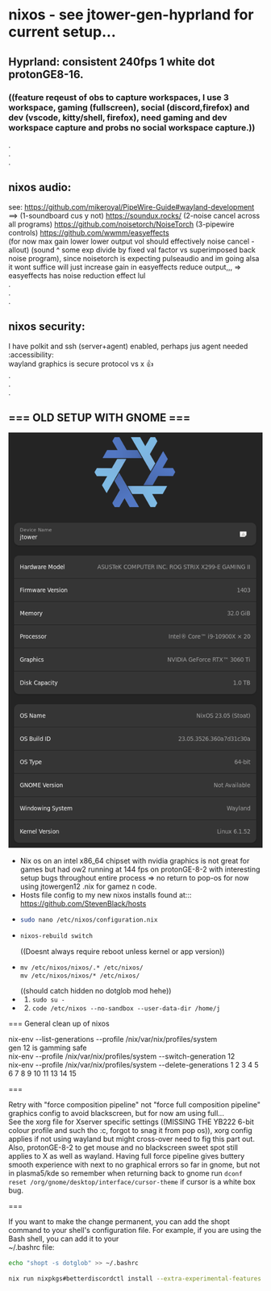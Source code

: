 # nixos - see jtower-gen-hyprland for current setup...  
## Hyprland: consistent 240fps 1 white dot protonGE8-16.  
### ((feature reqeust of obs to capture workspaces, I use 3 workspace, gaming (fullscreen), social (discord,firefox) and dev (vscode, kitty/shell, firefox), need gaming and dev workspace capture and probs no social workspace capture.))    
.  
.  
.  
## nixos audio:
see: https://github.com/mikeroyal/PipeWire-Guide#wayland-development  
==> (1-soundboard cus y not) https://soundux.rocks/  (2-noise cancel across all programs) https://github.com/noisetorch/NoiseTorch  (3-pipewire controls) https://github.com/wwmm/easyeffects  
(for now max gain lower lower output vol should effectively noise cancel - allout) (sound ^ some exp divide by fixed val factor vs superimposed back noise program), since noisetorch is expecting pulseaudio and im going alsa it wont suffice will just increase gain in easyeffects reduce output,,, => easyeffects has noise reduction effect lul   
.  
.  
.  
## nixos security:  
I have polkit and ssh (server+agent) enabled, perhaps jus agent needed :accessibility:    
wayland graphics is secure protocol vs x 👍  
.  
.  
.  
## === OLD SETUP WITH GNOME ===     
![current setup](./images/nixcurrent.png)
- Nix os on an intel x86_64 chipset with nvidia graphics is not great for games but had ow2 running at 144 fps on protonGE-8-2 with interesting setup bugs throughout entire process => no return to pop-os for now using jtowergen12 .nix for gamez n code.     
- Hosts file config to my new nixos installs found at::: https://github.com/StevenBlack/hosts
- ``` Bash
  sudo nano /etc/nixos/configuration.nix
  ```
- ``` Bash
  nixos-rebuild switch
  ```
  ((Doesnt always require reboot unless kernel or app version))
- ```
  mv /etc/nixos/nixos/.* /etc/nixos/
  mv /etc/nixos/nixos/* /etc/nixos/
  ```
  ((should catch hidden no dotglob mod hehe))
- 1) ``` sudo su - ```
- 2) ``` code /etc/nixos --no-sandbox --user-data-dir /home/j ```
  
=== General clean up of nixos  
  
nix-env --list-generations --profile /nix/var/nix/profiles/system  
gen 12 is gamming safe  
nix-env --profile /nix/var/nix/profiles/system --switch-generation 12  
nix-env --profile /nix/var/nix/profiles/system --delete-generations 1 2 3 4 5 6 7 8 9 10 11 13 14 15   
  
===  
  
Retry with "force composition pipeline" not "force full composition pipeline" graphics config to avoid blackscreen, but for now am using full...  
See the xorg file for Xserver specific settings ((MISSING THE YB222 6-bit colour profile and such tho :c, forgot to snag it from pop os)), xorg config applies if not using wayland but might cross-over need to fig this part out. Also, protonGE-8-2 to get mouse and no blackscreen sweet spot still applies to X as well as wayland. Having full force pipeline gives buttery smooth experience with next to no graphical errors so far in gnome, but not in plasma5/kde so remember when returning back to gnome run ``` dconf reset /org/gnome/desktop/interface/cursor-theme ``` if cursor is a white box bug.       
  
===  
  
If you want to make the change permanent, you can add the shopt command to your shell's   configuration file. For example, if you are using the Bash shell, you can add it to your   
~/.bashrc file:  
  
``` bash
echo "shopt -s dotglob" >> ~/.bashrc
```
```  bash
nix run nixpkgs#betterdiscordctl install --extra-experimental-features nix-command --extra-experimental-features flakes
```  
